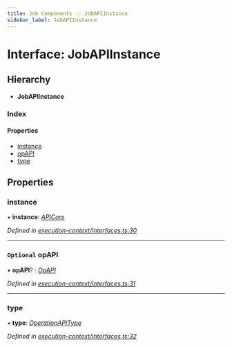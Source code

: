 ```yaml
---
title: Job Components :: JobAPIInstance
sidebar_label: JobAPIInstance
---
```


# Interface: JobAPIInstance

## Hierarchy

* **JobAPIInstance**

### Index

#### Properties

* [instance](jobapiinstance.md#instance)
* [opAPI](jobapiinstance.md#optional-opapi)
* [type](jobapiinstance.md#type)

## Properties

###  instance

• **instance**: *[APICore](../classes/apicore.md)*

*Defined in [execution-context/interfaces.ts:30](https://github.com/terascope/teraslice/blob/7cdb60b1/packages/job-components/src/execution-context/interfaces.ts#L30)*

___

### `Optional` opAPI

• **opAPI**? : *[OpAPI](../overview.md#opapi)*

*Defined in [execution-context/interfaces.ts:31](https://github.com/terascope/teraslice/blob/7cdb60b1/packages/job-components/src/execution-context/interfaces.ts#L31)*

___

###  type

• **type**: *[OperationAPIType](../overview.md#operationapitype)*

*Defined in [execution-context/interfaces.ts:32](https://github.com/terascope/teraslice/blob/7cdb60b1/packages/job-components/src/execution-context/interfaces.ts#L32)*
